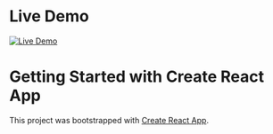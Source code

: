 # Live Demo
[![Live Demo](https://img.shields.io/badge/react-%2320232a.svg?style=for-the-badge&logo=react&logoColor=%2361DAFB)](https://aianchor.netlify.app/)

# Getting Started with Create React App

This project was bootstrapped with [Create React App](https://github.com/facebook/create-react-app).

